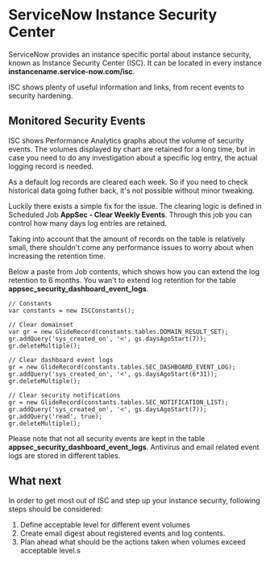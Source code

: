 # ServiceNow Instance Security Center

ServiceNow provides an instance specific portal about instance security, known as Instance Security Center (ISC). It can be located in every instance __**instancename.service-now.com/isc**__.

ISC shows plenty of useful information and links, from recent events to security hardening.

## Monitored Security Events

ISC shows Performance Analytics graphs about the volume of security events. The volumes displayed by chart are retained for a long time, but in case you need to do any investigation about a specific log entry, the actual logging record is needed.

As a default log records are cleared each week. So if you need to check historical data going futher back, it's not possible without minor tweaking.

Luckily there exists a simple fix for the issue. The clearing logic is defined in Scheduled Job **AppSec - Clear Weekly Events**. Through this job you can control how many days log entries are retained.

Taking into account that the amount of records on the table is relatively small, there shouldn't come any performance issues to worry about when increasing the retention time. 

Below a paste from Job contents, which shows how you can extend the log retention to 6 months. You wan't to extend log retention for the table **appsec_security_dashboard_event_logs**.

    // Constants
    var constants = new ISCConstants();

    // Clear domainset
    var gr = new GlideRecord(constants.tables.DOMAIN_RESULT_SET);
    gr.addQuery('sys_created_on', '<', gs.daysAgoStart(7));
    gr.deleteMultiple();

    // Clear dashboard event logs
    gr = new GlideRecord(constants.tables.SEC_DASHBOARD_EVENT_LOG);
    gr.addQuery('sys_created_on', '<', gs.daysAgoStart(6*31));
    gr.deleteMultiple();

    // Clear security notifications
    gr = new GlideRecord(constants.tables.SEC_NOTIFICATION_LIST);
    gr.addQuery('sys_created_on', '<', gs.daysAgoStart(7));
    gr.addQuery('read', true);
    gr.deleteMultiple();

Please note that not all security events are kept in the table **appsec_security_dashboard_event_logs**. Antivirus and email related event logs are stored in different tables.

## What next

In order to get most out of ISC and step up your instance security, following steps should be considered:

1. Define acceptable level for different event volumes
2. Create email digest about registered events and log contents.
3. Plan ahead what should be the actions taken when volumes exceed acceptable level.s